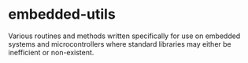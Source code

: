 # embedded-utils
Various routines and methods written specifically for use on embedded systems and microcontrollers where standard libraries may either be inefficient or non-existent.
